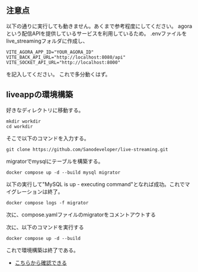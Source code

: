 ## 注意点
以下の通りに実行しても動きません。あくまで参考程度にしてください。
agoraという配信APIを提供しているサービスを利用しているため。
.envファイルをlive_streamingフォルダに作成し、
```
VITE_AGORA_APP_ID="YOUR_AGORA_ID"
VITE_BACK_API_URL="http://localhost:8080/api"
VITE_SOCKET_API_URL="http://localhost:8000"
```
を記入してください。
これで多分動くはず。

## liveappの環境構築
好きなディレクトリに移動する。
```
mkdir workdir
cd workdir
```

そこで以下のコマンドを入力する。
```
git clone https://github.com/Sanodeveloper/live-streaming.git
```

migratorでmysqlにテーブルを構築する。
```
docker compose up -d --build mysql migrator
```

以下の実行して"MySQL is up - executing command"となれば成功。これでマイグレーションは終了。
```
docker compose logs -f migrator
```

次に、compose.yamlファイルのmigratorをコメントアウトする

次に、以下のコマンドを実行する
```
docker compose up -d --build
```
これで環境構築は終了である。

 - [こちらから確認できる](http://localhost:5173/)
